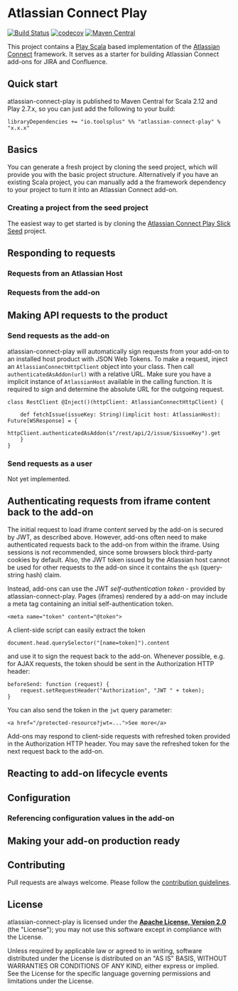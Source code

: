 Atlassian Connect Play
======================

[![Build Status](https://travis-ci.org/toolsplus/atlassian-connect-play.svg?branch=master)](https://travis-ci.org/toolsplus/atlassian-connect-play)
[![codecov](https://codecov.io/gh/toolsplus/atlassian-connect-play/branch/master/graph/badge.svg)](https://codecov.io/gh/toolsplus/atlassian-connect-play)
[![Maven Central](https://img.shields.io/maven-central/v/io.toolsplus/atlassian-connect-play-core_2.12.svg)](https://maven-badges.herokuapp.com/maven-central/io.toolsplus/atlassian-connect-play-core_2.12)


This project contains a [Play Scala](https://www.playframework.com/) based 
implementation of the [Atlassian Connect](https://connect.atlassian.com/) framework. 
It serves as a starter for building Atlassian Connect add-ons for JIRA and Confluence.

## Quick start

atlassian-connect-play is published to Maven Central for Scala 2.12 and Play 2.7.x, 
so you can just add the following to your build:

    libraryDependencies += "io.toolsplus" %% "atlassian-connect-play" % "x.x.x"

## Basics

You can generate a fresh project by cloning the seed project, which will provide 
you with the basic project structure. Alternatively if you have an existing Scala 
project, you can manually add a the framework dependency to your project to turn 
it into an Atlassian Connect add-on.

### Creating a project from the seed project

The easiest way to get started is by cloning the [Atlassian Connect Play Slick Seed](atlassian-connect-play-seed) 
project.

## Responding to requests
 
### Requests from an Atlassian Host

### Requests from the add-on


## Making API requests to the product

### Send requests as the add-on

atlassian-connect-play will automatically sign requests from your add-on to an 
installed host product with JSON Web Tokens. To make a request, inject an 
`AtlassianConnectHttpClient` object into your class.
Then call `authenticatedAsAddon(url)` with a relative URL. Make sure you have a 
implicit instance of `AtlassianHost` available in the calling function. It is 
required to sign and determine the absolute URL for the outgoing request.

    class RestClient @Inject()(httpClient: AtlassianConnectHttpClient) {
   
        def fetchIssue(issueKey: String)(implicit host: AtlassianHost): Future[WSResponse] = {
            httpClient.authenticatedAsAddon(s"/rest/api/2/issue/$issueKey").get
        }
    }

### Send requests as a user

Not yet implemented.

## Authenticating requests from iframe content back to the add-on

The initial request to load iframe content served by the add-on is secured by 
JWT, as described above. However, add-ons often need to make authenticated 
requests back to the add-on from within the iframe. Using sessions is not 
recommended, since some browsers block third-party cookies by default. Also, the 
JWT token issued by the Atlassian host cannot be used for other requests to the 
add-on since it contains the `qsh` (query-string hash) claim.

Instead, add-ons can use the JWT *self-authentication token* - provided by 
atlassian-connect-play. 
Pages (iframes) rendered by a add-on may include a meta tag containing an 
initial self-authentication token.

    <meta name="token" content="@token">
 
A client-side script can easily extract the token
 
    document.head.querySelector("[name=token]").content
 
and use it to sign the request back to the add-on. Whenever possible, e.g. for 
AJAX requests, the token should be sent in the Authorization HTTP header:

    beforeSend: function (request) {
        request.setRequestHeader("Authorization", "JWT " + token);
    }
You can also send the token in the `jwt` query parameter:

    <a href="/protected-resource?jwt=...">See more</a>
    
Add-ons may respond to client-side requests with refreshed token provided in the
Authorization HTTP header. You may save the refreshed token for the next request
back to the add-on.

## Reacting to add-on lifecycle events


## Configuration

### Referencing configuration values in the add-on


## Making your add-on production ready
  

## Contributing
 
Pull requests are always welcome. Please follow the [contribution guidelines](CONTRIBUTING.md).

## License

atlassian-connect-play is licensed under the **[Apache License, Version 2.0][apache]** (the
"License"); you may not use this software except in compliance with the License.

Unless required by applicable law or agreed to in writing, software
distributed under the License is distributed on an "AS IS" BASIS,
WITHOUT WARRANTIES OR CONDITIONS OF ANY KIND, either express or implied.
See the License for the specific language governing permissions and
limitations under the License.

[atlassian-connect-play-seed]: https://github.com/toolsplus/atlassian-connect-play-slick-seed.g8
[apache]: http://www.apache.org/licenses/LICENSE-2.0
